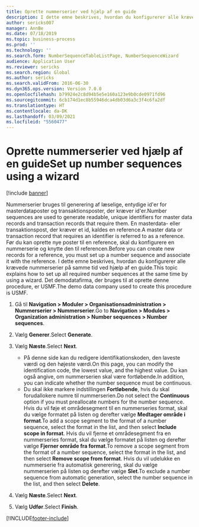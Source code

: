 ```yaml
---
title: Oprette nummerserier ved hjælp af en guide
description: I dette emne beskrives, hvordan du konfigurerer alle krævede nummerserier på samme tid ved hjælp af en guide.
author: sericks007
manager: AnnBe
ms.date: 07/18/2019
ms.topic: business-process
ms.prod: ''
ms.technology: ''
ms.search.form: NumberSequenceTableListPage, NumberSequenceWizard
audience: Application User
ms.reviewer: sericks
ms.search.region: Global
ms.author: sericks
ms.search.validFrom: 2016-06-30
ms.dyn365.ops.version: Version 7.0.0
ms.openlocfilehash: b79924e2c8d94b5e5e160a123e9b0cde0971fd96
ms.sourcegitcommit: 6cb174d1ec8b55946dca4db03d6a3c3f4c6fa2df
ms.translationtype: HT
ms.contentlocale: da-DK
ms.lasthandoff: 03/09/2021
ms.locfileid: "5560477"
---
```

# <a name="set-up-number-sequences-using-a-wizard"></a><span data-ttu-id="ddee7-103">Oprette nummerserier ved hjælp af en guide</span><span class="sxs-lookup"><span data-stu-id="ddee7-103">Set up number sequences using a wizard</span></span>

[!include [banner](../../includes/banner.md)]

<span data-ttu-id="ddee7-104">Nummerserier bruges til generering af læselige, entydige id'er for masterdataposter og transaktionsposter, der kræver id'er.</span><span class="sxs-lookup"><span data-stu-id="ddee7-104">Number sequences are used to generate readable, unique identifiers for master data records and transaction records that require them.</span></span> <span data-ttu-id="ddee7-105">En masterdata- eller transaktionspost, der kræver et id, kaldes en reference.</span><span class="sxs-lookup"><span data-stu-id="ddee7-105">A master data or transaction record that requires an identifier is referred to as a reference.</span></span> <span data-ttu-id="ddee7-106">Før du kan oprette nye poster til en reference, skal du konfigurere en nummerserie og knytte den til referencen.</span><span class="sxs-lookup"><span data-stu-id="ddee7-106">Before you can create new records for a reference, you must set up a number sequence and associate it with the reference.</span></span> <span data-ttu-id="ddee7-107">I dette emne beskrives, hvordan du konfigurerer alle krævede nummerserier på samme tid ved hjælp af en guide.</span><span class="sxs-lookup"><span data-stu-id="ddee7-107">This topic explains how to set up all required number sequences at the same time by using a wizard.</span></span> <span data-ttu-id="ddee7-108">Det demodatafirma, der bruges til at oprette denne procedure, er USMF.</span><span class="sxs-lookup"><span data-stu-id="ddee7-108">The demo data company used to create this procedure is USMF.</span></span>

1. <span data-ttu-id="ddee7-109">Gå til **Navigation > Moduler > Organisationsadministration > Nummerserier > Nummerserier**.</span><span class="sxs-lookup"><span data-stu-id="ddee7-109">Go to **Navigation > Modules > Organization administration > Number sequences > Number sequences**.</span></span>
2. <span data-ttu-id="ddee7-110">Vælg **Generer**.</span><span class="sxs-lookup"><span data-stu-id="ddee7-110">Select **Generate**.</span></span>
3. <span data-ttu-id="ddee7-111">Vælg **Næste**.</span><span class="sxs-lookup"><span data-stu-id="ddee7-111">Select **Next**.</span></span>

   - <span data-ttu-id="ddee7-112">På denne side kan du redigere identifikationskoden, den laveste værdi og den højeste værdi.</span><span class="sxs-lookup"><span data-stu-id="ddee7-112">On this page, you can modify the identification code, the lowest value, and the highest value.</span></span> <span data-ttu-id="ddee7-113">Du kan også angive, om nummerserien skal være fortløbende.</span><span class="sxs-lookup"><span data-stu-id="ddee7-113">In addition, you can indicate whether the number sequence must be continuous.</span></span>   
   - <span data-ttu-id="ddee7-114">Du skal ikke markere indstillingen **Fortløbende**, hvis du skal forudallokere numre til nummerserien.</span><span class="sxs-lookup"><span data-stu-id="ddee7-114">Do not select the **Continuous** option if you must preallocate numbers for the number sequence.</span></span> <span data-ttu-id="ddee7-115">Hvis du vil føje et områdesegment til en nummerseries format, skal du vælge formatet på listen og derefter vælge **Medtager område i format**.</span><span class="sxs-lookup"><span data-stu-id="ddee7-115">To add a scope segment to the format of a number sequence, select the format in the list, and then select **Include scope in format**.</span></span> <span data-ttu-id="ddee7-116">Hvis du vil fjerne et områdesegment fra en nummerseries format, skal du vælge formatet på listen og derefter vælge **Fjerner område fra format**.</span><span class="sxs-lookup"><span data-stu-id="ddee7-116">To remove a scope segment from the format of a number sequence, select the format in the list, and then select **Remove scope from format**.</span></span> <span data-ttu-id="ddee7-117">Hvis du vil udelukke en nummerserie fra automatisk generering, skal du vælge nummerserien på listen og derefter vælge **Slet**.</span><span class="sxs-lookup"><span data-stu-id="ddee7-117">To exclude a number sequence from automatic generation, select the number sequence in the list, and then select **Delete**.</span></span>  

4. <span data-ttu-id="ddee7-118">Vælg **Næste**.</span><span class="sxs-lookup"><span data-stu-id="ddee7-118">Select **Next**.</span></span>
5. <span data-ttu-id="ddee7-119">Vælg **Udfør**.</span><span class="sxs-lookup"><span data-stu-id="ddee7-119">Select **Finish**.</span></span>



[!INCLUDE[footer-include](../../../../includes/footer-banner.md)]